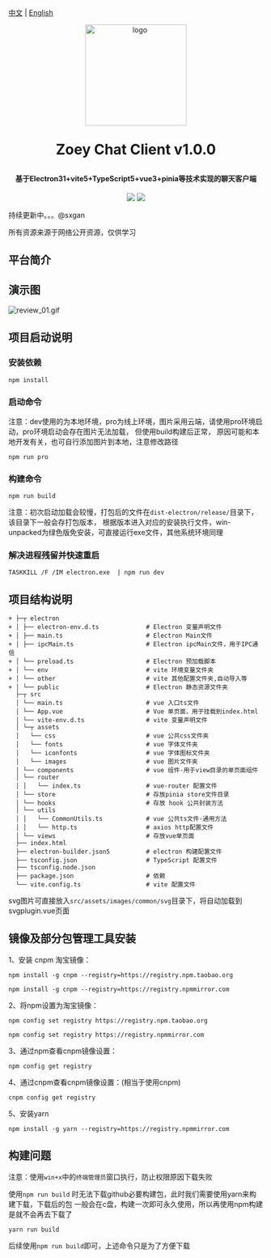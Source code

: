[中文](README.md) | [English](README.en.md)
<p align="center">
	<img width="200px" height="200px" alt="logo" src="">
</p>
<h1 align="center" style="margin: 30px 0 30px; font-weight: bold;">Zoey Chat Client v1.0.0</h1>
<h4 align="center">基于Electron31+vite5+TypeScript5+vue3+pinia等技术实现的聊天客户端</h4>
<p align="center">
	<a href="https://gitee.com/sxgan/zoey-music-boot"><img src="https://img.shields.io/badge/Zoey Music-v1.0.0-brightgreen.svg"></a>
	<a href="https://gitee.com/sxgan/zoey-music-boot/raw/master/LICENSE"><img src="https://img.shields.io/badge/LICENSE-Apache License-red.svg"></a>
</p>
持续更新中。。。@sxgan

所有资源来源于网络公开资源，仅供学习

## 平台简介

## 演示图

![review_01.gif](public%2Fdiagram%2Freview_01.gif)

## 项目启动说明
### 安装依赖

```sh
npm install
```
### 启动命令
注意：dev使用的为本地环境，pro为线上环境，图片采用云端，请使用pro环境启动，pro环境启动会存在图片无法加载，
但使用build构建后正常， 原因可能和本地开发有关，也可自行添加图片到本地，注意修改路径
```shell
npm run pro
```
### 构建命令
```shell
npm run build
```
注意：初次启动加载会较慢，打包后的文件在`dist-electron/release/`目录下，该目录下一般会存打包版本，
根据版本进入对应的安装执行文件，win-unpacked为绿色版免安装，可直接运行exe文件，其他系统环境同理

### 解决进程残留并快速重启
```shell
TASKKILL /F /IM electron.exe  | npm run dev
```

## 项目结构说明
```text
+ ├─┬ electron
+ │ ├── electron-env.d.ts             # Electron 变量声明文件
+ │ ├── main.ts                       # Electron Main文件
+ │ ├── ipcMain.ts                    # Electron ipcMain文件，用于IPC通信
+ │ └── preload.ts                    # Electron 预加载脚本
+ │ └── env                           # vite 环境变量文件夹
+ │ └── other                         # vite 其他配置文件夹,自动导入等
+ │ └── public                        # Electron 静态资源文件夹
  ├─┬ src
  │ └── main.ts                       # vue 入口ts文件
  │ └── App.vue                       # Vue 单页面，用于挂载到index.html
  │ └── vite-env.d.ts                 # vite 变量声明文件
  │ └─┬ assets
  │   └── css                         # vue 公共css文件夹
  │   └── fonts                       # vue 字体文件夹
  │   └── iconfonts                   # vue 字体图标文件夹
  │   └── images                      # vue 图片文件夹
  │ └── components                    # vue 组件-用于view目录的单页面组件
  │ └── router
  │ │   └── index.ts                  # vue-router 配置文件
  │ └── store                         # 存放pinia store文件目录
  │ └── hooks                         # 存放 hook 公共封装方法
  │ └── utils
  │ │   └── CommonUtils.ts            # vue 公共ts文件-通用方法
  │ │   └── http.ts                   # axios http配置文件
  │ └── views                         # 存放vue单页面
  ├── index.html
  ├── electron-builder.json5          # electron 构建配置文件
  ├── tsconfig.json                   # TypeScript 配置文件
  ├── tsconfig.node.json
  ├── package.json                    # 依赖
  └── vite.config.ts                  # vite 配置文件
```
svg图片可直接放入`src/assets/images/common/svg`目录下，将自动加载到svgplugin.vue页面
## 镜像及部分包管理工具安装

1、安装 cnpm 淘宝镜像：
```shell
npm install -g cnpm --registry=https://registry.npm.taobao.org

npm install -g cnpm --registry=https://registry.npmmirror.com
```
2、将npm设置为淘宝镜像：
```shell
npm config set registry https://registry.npm.taobao.org

npm config set registry https://registry.npmmirror.com
```
3、通过npm查看cnpm镜像设置：
```shell
npm config get registry
```
4、通过cnpm查看cnpm镜像设置：(相当于使用cnpm)
```shell
cnpm config get registry
```
5、安装yarn
```shell
npm install -g yarn --registry=https://registry.npmmirror.com
```

## 构建问题
注意：使用`win+x`中的`终端管理员`窗口执行，防止权限原因下载失败

使用`npm run build` 时无法下载github必要构建包，此时我们需要使用yarn来构建下载，下载后的包
一般会在c盘，构建一次即可永久使用，所以再使用npm构建是就不会再去下载了
```shell
yarn run build
```
后续使用`npm run build`即可，上述命令只是为了方便下载
